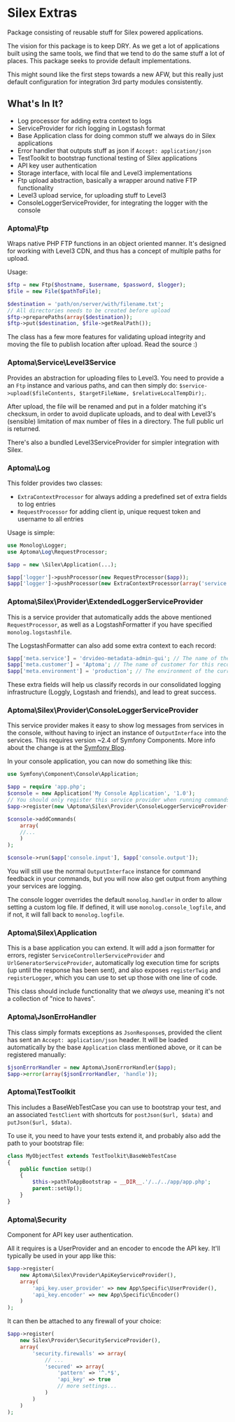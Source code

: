 Silex Extras
============

Package consisting of reusable stuff for Silex powered applications.

The vision for this package is to keep DRY. As we get a lot of applications
built using the same tools, we find that we tend to do the same stuff a lot of
places. This package seeks to provide default implementations.

This might sound like the first steps towards a new AFW, but this really just
default configuration for integration 3rd party modules consistently.

## What's In It?

- Log processor for adding extra context to logs
- ServiceProvider for rich logging in Logstash format
- Base Application class for doing common stuff we always do in Silex applications
- Error handler that outputs stuff as json if `Accept: application/json`
- TestToolkit to bootstrap functional testing of Silex applications
- API key user authentication
- Storage interface, with local file and Level3 implementations
- Ftp upload abstraction, basically a wrapper around native FTP functionality
- Level3 upload service, for uploading stuff to Level3
- ConsoleLoggerServiceProvider, for integrating the logger with the console

### Aptoma\Ftp

Wraps native PHP FTP functions in an object oriented manner. It's designed for
working with Level3 CDN, and thus has a concept of multiple paths for upload.

Usage:

````PHP
$ftp = new Ftp($hostname, $username, $password, $logger);
$file = new File($pathToFile);

$destination = 'path/on/server/with/filename.txt';
// All directories needs to be created before upload
$ftp->preparePaths(array($destination));
$ftp->put($destination, $file->getRealPath());
````

The class has a few more features for validating upload integrity and moving
the file to publish location after upload. Read the source :)

### Aptoma\Service\Level3Service

Provides an abstraction for uploading files to Level3. You need to provide a
an `Ftp` instance and various paths, and can then simply do:
`$service->upload($fileContents, $targetFileName, $relativeLocalTempDir);`.

After upload, the file will be renamed and put in a folder matching it's checksum,
in order to avoid duplicate uploads, and to deal with Level3's (sensible) limitation
of max number of files in a directory. The full public url is returned.

There's also a bundled Level3ServiceProvider for simpler integration with Silex.

### Aptoma\Log

This folder provides two classes:

- `ExtraContextProcessor` for always adding a predefined set of extra fields to log entries
- `RequestProcessor` for adding client ip, unique request token and username to all entries

Usage is simple:

````PHP
use Monolog\Logger;
use Aptoma\Log\RequestProcessor;

$app = new \Silex\Application(...);

$app['logger']->pushProcessor(new RequestProcessor($app));
$app['logger']->pushProcessor(new ExtraContextProcessor(array('service' => 'my-service', 'environment' => 'staging')));
````

### Aptoma\Silex\Provider\ExtendedLoggerServiceProvider

This is a service provider that automatically adds the above mentioned `RequestProcessor`,
as well as a LogstashFormatter if you have specified `monolog.logstashfile`.

The LogstashFormatter can also add some extra context to each record:

````PHP
$app['meta.service'] = 'drvideo-metadata-admin-gui'; // The name of the service, consult with AMP
$app['meta.customer'] = 'Aptoma'; // The name of customer for this record
$app['meta.environment'] = 'production'; // The environment of the current installation
````

These extra fields will help us classify records in our consolidated logging
infrastructure (Loggly, Logstash and friends), and lead to great success.

### Aptoma\Silex\Provider\ConsoleLoggerServiceProvider

This service provider makes it easy to show log messages from services in the console,
without having to inject an instance of `OutputInterface` into the services. This
requires version ~2.4 of Symfony Components. More info about the change is at the
[Symfony Blog](http://symfony.com/blog/new-in-symfony-2-4-show-logs-in-console).

In your console application, you can now do something like this:

````PHP
use Symfony\Component\Console\Application;

$app = require 'app.php';
$console = new Application('My Console Application', '1.0');
// You should only register this service provider when running commands
$app->register(new \Aptoma\Silex\Provider\ConsoleLoggerServiceProvider());

$console->addCommands(
    array(
    //...
    )
);

$console->run($app['console.input'], $app['console.output']);
````

You will still use the normal `OutputInterface` instance for command feedback
in your commands, but you will now also get output from anything your services
are logging.

The console logger overrides the default `monolog.handler` in order to allow setting
a custom log file. If defined, it will use `monolog.console_logfile`, and if not, it
will fall back to `monolog.logfile`.

### Aptoma\Silex\Application

This is a base application you can extend. It will add a json formatter for errors,
register `ServiceControllerServiceProvider` and `UrlGeneratorServiceProvider`,
automatically log execution time for scripts (up until the response has been sent),
and also exposes `registerTwig` and `registerLogger`, which you can use to set up
those with one line of code.

This class should include functionality that we _always_ use, meaning it's not
a collection of "nice to haves".

### Aptoma\JsonErroHandler

This class simply formats exceptions as `JsonResponse`s, provided the client
has sent an `Accept: application/json` header. It will be loaded automatically
by the base `Application` class mentioned above, or it can be registered manually:

````PHP
$jsonErrorHandler = new Aptoma\JsonErrorHandler($app);
$app->error(array($jsonErrorHandler, 'handle'));
````

### Aptoma\TestToolkit

This includes a BaseWebTestCase you can use to bootstrap your test, and an
associated `TestClient` with shortcuts for `postJson($url, $data)` and
`putJson($url, $data)`.

To use it, you need to have your tests extend it, and probably also add the
path to your bootstrap file:

````PHP
class MyObjectTest extends TestToolkit\BaseWebTestCase
{
    public function setUp()
    {
        $this->pathToAppBootstrap = __DIR__.'/../../app/app.php';
        parent::setUp();
    }
}
````

### Aptoma\Security

Component for API key user authentication.

All it requires is a UserProvider and an encoder to encode the API key.
It'll typically be used in your app like this:

```php
$app->register(
    new Aptoma\Silex\Provider\ApiKeyServiceProvider(),
    array(
        'api_key.user_provider' => new App\Specific\UserProvider(),
        'api_key.encoder' => new App\Specific\Encoder()
    )
);
```

It can then be attached to any firewall of your choice:

```php
$app->register(
    new Silex\Provider\SecurityServiceProvider(),
    array(
        'security.firewalls' => array(
            // ...
            'secured' => array(
                'pattern' => '^.*$',
                'api_key' => true
                // more settings...
            )
        )
    )
);
```
